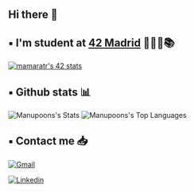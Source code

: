 ## Hi there 👋

## ▪️ I'm student at [42 Madrid](https://www.42madrid.com/es/) 👨🏻‍💻📚 

[![mamaratr's 42 stats](https://badge.mediaplus.ma/kettlebells/mamaratr?1337Badge=off&UM6P=off)](https://github.com/oakoudad/badge42)

## ▪️ Github stats 📊

![Manupoons's Stats](https://github-readme-stats.vercel.app/api?username=Manupoons&theme=vue-dark&show_icons=true&hide_border=true&count_private=false)
![Manupoons's Top Languages](https://github-readme-stats.vercel.app/api/top-langs/?username=Manupoons&theme=vue-dark&show_icons=true&hide_border=true&layout=compact)

## ▪️ Contact me 📥

<a href='mailto:manumar2002@gmail.com' target="_blank"><img alt='Gmail' src='https://img.shields.io/badge/Gmail-100000?style=flat&logo=Gmail&logoColor=white&labelColor=EA4335&color=EA4335'/></a>
</a>

<a href='https://www.linkedin.com/in/manuelmaratratpons/' target="_blank"><img alt='Linkedin' src='https://img.shields.io/badge/LinkedIn-100000?style=flat&logo=Linkedin&logoColor=white&labelColor=0A66C2&color=0A66C2'/></a>
</a>
